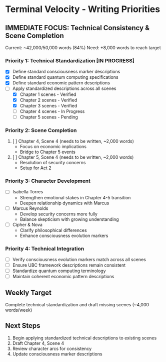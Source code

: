 # Terminal Velocity - Writing Priorities

## IMMEDIATE FOCUS: Technical Consistency & Scene Completion
Current: ~42,000/50,000 words (84%)
Need: +8,000 words to reach target

### Priority 1: Technical Standardization [IN PROGRESS]
- [x] Define standard consciousness marker descriptions
- [x] Define standard quantum computing specifications  
- [x] Define standard economic pattern descriptions
- [ ] Apply standardized descriptions across all scenes
  * [x] Chapter 1 scenes - Verified
  * [x] Chapter 2 scenes - Verified
  * [x] Chapter 3 scenes - Verified 
  * [ ] Chapter 4 scenes - In Progress
  * [ ] Chapter 5 scenes - Pending

### Priority 2: Scene Completion
1. [ ] Chapter 4, Scene 4 (needs to be written, ~2,000 words)
   * Focus on economic implications
   * Bridge to Chapter 5 events
2. [ ] Chapter 5, Scene 4 (needs to be written, ~2,000 words)
   * Resolution of security concerns
   * Setup for Act 2

### Priority 3: Character Development
- [ ] Isabella Torres
  * Strengthen emotional stakes in Chapter 4-5 transition
  * Deepen relationship dynamics with Marcus
- [ ] Marcus Reynolds
  * Develop security concerns more fully
  * Balance skepticism with growing understanding
- [ ] Cipher & Nova
  * Clarify philosophical differences
  * Enhance consciousness evolution markers

### Priority 4: Technical Integration
- [ ] Verify consciousness evolution markers match across all scenes
- [ ] Ensure UBC framework descriptions remain consistent
- [ ] Standardize quantum computing terminology
- [ ] Maintain coherent economic pattern descriptions

## Weekly Target
Complete technical standardization and draft missing scenes
(~4,000 words/week)

## Next Steps
1. Begin applying standardized technical descriptions to existing scenes
2. Draft Chapter 4, Scene 4
3. Review character arcs for consistency
4. Update consciousness marker descriptions
